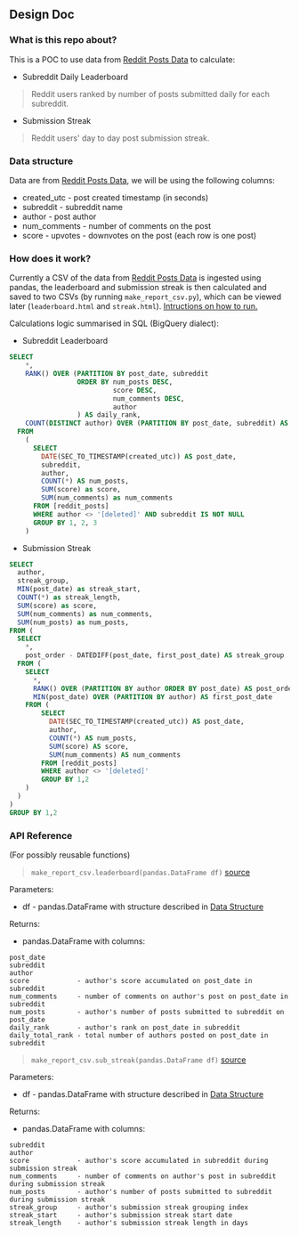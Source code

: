 ## Design Doc
### What is this repo about?
This is a POC to use data from [Reddit Posts Data](https://bigquery.cloud.google.com/dataset/fh-bigquery:reddit_posts) to calculate:
* Subreddit Daily Leaderboard
> Reddit users ranked by number of posts submitted daily for each subreddit.
* Submission Streak
> Reddit users' day to day post submission streak.

### Data structure
Data are from [Reddit Posts Data](https://bigquery.cloud.google.com/dataset/fh-bigquery:reddit_posts), we will be using the following columns:
* created_utc - post created timestamp (in seconds)
* subreddit - subreddit name
* author - post author
* num_comments - number of comments on the post
* score - upvotes - downvotes on the post
(each row is one post)

### How does it work?
Currently a CSV of the data from [Reddit Posts Data](https://bigquery.cloud.google.com/dataset/fh-bigquery:reddit_posts) 
is ingested using pandas, the leaderboard and submission streak is then calculated and saved to two CSVs 
(by running ```make_report_csv.py```), which can be viewed later (```leaderboard.html``` and ```streak.html```). [Intructions on how to run.](https://github.com/chunchuck2000/reddit_posts)

Calculations logic summarised in SQL (BigQuery dialect):
* Subreddit Leaderboard
``` SQL
SELECT
    *,
    RANK() OVER (PARTITION BY post_date, subreddit 
                 ORDER BY num_posts DESC, 
                          score DESC, 
                          num_comments DESC, 
                          author
                 ) AS daily_rank,
    COUNT(DISTINCT author) OVER (PARTITION BY post_date, subreddit) AS daily_total_rank,
  FROM
    (  
      SELECT
        DATE(SEC_TO_TIMESTAMP(created_utc)) AS post_date,
        subreddit,
        author,
        COUNT(*) AS num_posts,
        SUM(score) as score,
        SUM(num_comments) as num_comments
      FROM [reddit_posts]
      WHERE author <> '[deleted]' AND subreddit IS NOT NULL
      GROUP BY 1, 2, 3
    )
```

* Submission Streak
``` SQL
SELECT
  author,
  streak_group,
  MIN(post_date) as streak_start,
  COUNT(*) as streak_length,
  SUM(score) as score,
  SUM(num_comments) as num_comments,
  SUM(num_posts) as num_posts,
FROM (
  SELECT
    *,
    post_order - DATEDIFF(post_date, first_post_date) AS streak_group 
  FROM (
    SELECT
      *,
      RANK() OVER (PARTITION BY author ORDER BY post_date) AS post_order,
      MIN(post_date) OVER (PARTITION BY author) AS first_post_date
    FROM (
        SELECT
          DATE(SEC_TO_TIMESTAMP(created_utc)) AS post_date,
          author,
          COUNT(*) AS num_posts,
          SUM(score) AS score,
          SUM(num_comments) AS num_comments
        FROM [reddit_posts]
        WHERE author <> '[deleted]'
        GROUP BY 1,2 
    ) 
  ) 
)
GROUP BY 1,2
```
### API Reference
(For possibly reusable functions)
> ```make_report_csv.leaderboard(pandas.DataFrame df)``` [source](https://github.com/chunchuck2000/reddit_posts/blob/master/make_report_csv.py#L5)

Parameters:
* df - pandas.DataFrame with structure described in [Data Structure](https://github.com/chunchuck2000/reddit_posts/blob/master/DESGIN_DOC.md#data-structure) 

Returns:
* pandas.DataFrame with columns:
```
post_date
subreddit
author
score            - author's score accumulated on post_date in subreddit
num_comments     - number of comments on author's post on post_date in subreddit
num_posts        - author's number of posts submitted to subreddit on post_date
daily_rank       - author's rank on post_date in subreddit
daily_total_rank - total number of authors posted on post_date in subreddit
```

> ```make_report_csv.sub_streak(pandas.DataFrame df)``` [source](https://github.com/chunchuck2000/reddit_posts/blob/master/make_report_csv.py#L52)

Parameters:
* df - pandas.DataFrame with structure described in [Data Structure](https://github.com/chunchuck2000/reddit_posts/blob/master/DESGIN_DOC.md#data-structure) 

Returns:
* pandas.DataFrame with columns:
```
subreddit
author
score            - author's score accumulated in subreddit during submission streak
num_comments     - number of comments on author's post in subreddit during submission streak
num_posts        - author's number of posts submitted to subreddit during submission streak
streak_group     - author's submission streak grouping index
streak_start     - author's submission streak start date
streak_length    - author's submission streak length in days
```
